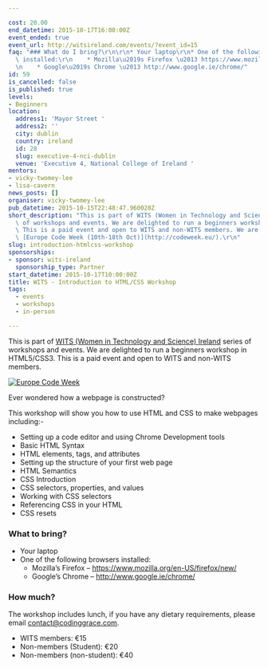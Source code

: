 ```yaml
---

cost: 20.00
end_datetime: 2015-10-17T16:00:00Z
event_ended: true
event_url: http://witsireland.com/events/?event_id=15
faq: "### What do I bring?\r\n\r\n* Your laptop\r\n* One of the following browsers\
  \ installed:\r\n    * Mozilla\u2019s Firefox \u2013 https://www.mozilla.org/en-US/firefox/new/\r\
  \n    * Google\u2019s Chrome \u2013 http://www.google.ie/chrome/"
id: 59
is_cancelled: false
is_published: true
levels:
- Beginners
location:
  address1: 'Mayor Street '
  address2: ''
  city: dublin
  country: ireland
  id: 28
  slug: executive-4-nci-dublin
  venue: 'Executive 4, National College of Ireland '
mentors:
- vicky-twomey-lee
- lisa-cavern
news_posts: []
organiser: vicky-twomey-lee
pub_datetime: 2015-10-15T22:48:47.960028Z
short_description: "This is part of WITS (Women in Technology and Science) series\
  \ of workshops and events. We are delighted to run a beginners workshop in HTML5/CSS3.\
  \ This is a paid event and open to WITS and non-WITS members. We are also part of\
  \ [Europe Code Week (10th-18th Oct)](http://codeweek.eu/).\r\n"
slug: introduction-htmlcss-workshop
sponsorships:
- sponsor: wits-ireland
  sponsorship_type: Partner
start_datetime: 2015-10-17T10:00:00Z
title: WITS - Introduction to HTML/CSS Workshop
tags:
  - events
  - workshops
  - in-person

---
```


This is part of [WITS (Women in Technology and Science) Ireland](http://witsireland.com/) series of workshops and events. We are delighted to run a beginners workshop in HTML5/CSS3. This is a paid event and open to WITS and non-WITS members.

[![Europe Code Week](http://i.minus.com/ibf2lmufEkwHIx.png)](http://codeweek.eu/)

Ever wondered how a webpage is constructed?

This workshop will show you how to use HTML and CSS to make webpages including:-

* Setting up a code editor and using Chrome Development tools
* Basic HTML Syntax
* HTML elements, tags, and attributes
* Setting up the structure of your first web page
* HTML Semantics
* CSS Introduction
* CSS selectors, properties, and values
* Working with CSS selectors
* Referencing CSS in your HTML
* CSS resets

### What to bring?

* Your laptop
* One of the following browsers installed:
    * Mozilla’s Firefox – https://www.mozilla.org/en-US/firefox/new/
    * Google’s Chrome – http://www.google.ie/chrome/

### How much?

The workshop includes lunch, if you have any dietary requirements, please email <a href="mailto:contact@codinggrace.com">contact@codinggrace.com</a>.

* WITS members: €15
* Non-members (Student): €20
* Non-members (non-student): €40
